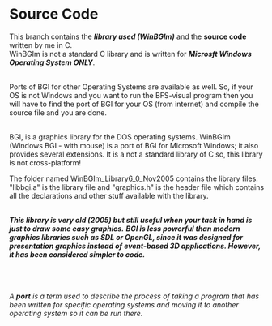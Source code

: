 # Source Code
This branch contains the ***library used (WinBGIm)*** and the **source code** written by me in C. <br>
WinBGIm is not a standard C library and is written for ***Microsft Windows Operating System ONLY***.
<br><br>

Ports of BGI for other Operating Systems are available as well. So, if your OS is not Windows and you want to run the BFS-visual program then you will have to find the port of BGI for your OS (from internet) and compile the source file and you are done.
<br><br>

BGI, is a graphics library for the DOS operating systems. WinBGIm (Windows BGI - with mouse) is a port of BGI for Microsoft Windows; it also provides several extensions.
It is a not  a standard library of C so, this library is not cross-platform!
<br>

The folder named [WinBGIm_Library6_0_Nov2005](https://github.com/jatin-47/BFS-Visual/tree/SourceCode/WinBGIm_Library6_0_Nov2005) contains the library files. "libbgi.a" is the library file and "graphics.h" is the header file which contains all the declarations and other stuff available with the library. <br><br>

***This library is very old (2005) but still useful when your task in hand is just to draw some easy graphics.*** ***BGI is less powerful than modern graphics libraries such as SDL or OpenGL, since it was designed for presentation graphics instead of event-based 3D applications. However, it has been considered simpler to code.***

<br><br><br>
*A ***port*** is a term used to describe the process of taking a program that has been written for specific operating systems and moving it to another operating system so it can be run there.*
